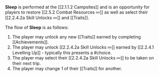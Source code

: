 **Sleep** is performed at the [[2.1.1.2 Campsites]] and is an opportunity for players to restore [[2.5.2 Combat Resources 💤]] as well as select their [[2.2.4.2a Skill Unlocks 💤]] and [[Traits]].

The flow of **Sleep** is as follows:
1. The player may unlock any new [[Traits]] earned by completing [[Achievements]].
2. The player may unlock [[2.2.4.2a Skill Unlocks 💤]] earned by [[2.2.4.1 Levelling Up]] - typically this presents a #choice.
3. The player may select their [[2.2.4.2a Skill Unlocks 💤]] to be taken on their next trip.
4. The player may change *1* of their [[Traits]] for another.
